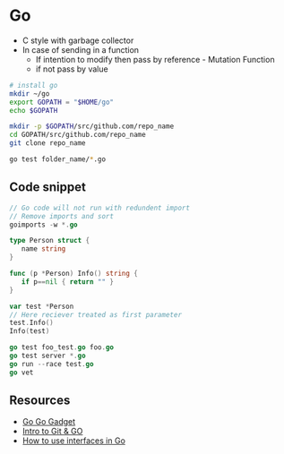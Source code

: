  # Go
 - C style with garbage collector
 - In case of sending in a function
    - If intention to modify then pass by reference - Mutation Function
    - if not pass by value

```bash
# install go
mkdir ~/go
export GOPATH = "$HOME/go"
echo $GOPATH

mkdir -p $GOPATH/src/github.com/repo_name
cd GOPATH/src/github.com/repo_name
git clone repo_name

go test folder_name/*.go

```

## Code snippet
 ```go
 // Go code will not run with redundent import
 // Remove imports and sort
goimports -w *.go

type Person struct {
    name string
}

func (p *Person) Info() string {
    if p==nil { return "" }
}

var test *Person
// Here reciever treated as first parameter
test.Info()
Info(test)

go test foo_test.go foo.go
go test server *.go
go run --race test.go 
go vet
```

## Resources
 - [Go Go Gadget](https://word.bitly.com/post/29550171827/go-go-gadget)
 - [Intro to Git & GO](https://www.youtube.com/watch?v=xSq0OdlVLRI&list=PLoiT1Gv2KR1gE-WK7dIQ5bsJ_RAVZnzP8&index=1)
 - [How to use interfaces in Go](https://jordanorelli.com/post/32665860244/how-to-use-interfaces-in-go)